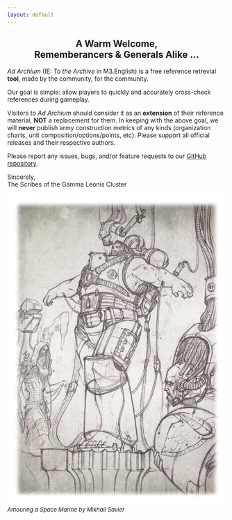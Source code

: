 ```yaml
---
layout: default
---
```


<h2 style="text-align:center;">A Warm Welcome, <br />Rememberancers &amp; Generals Alike ...</h2>

<i>Ad Archium</i> (IE: <i>To the Archive</i> in M3.English) is a free reference retrevial <strong>tool</strong>, made by the community, for the community. 

Our goal is simple: allow players to quickly and accurately cross-check references during gameplay. 

Visitors to <i>Ad Archium</i> should consider it as an <strong>extension</strong> of their reference material, <strong>NOT</strong> a replacement for them. 
In keeping with the above goal, we will <strong>never</strong> publish army construction metrics of any kinds (organization charts, unit composition/options/points, etc).
Please support all official releases and their respective authors.

Please report any issues, bugs, and/or feature requests to our <a href="https://github.com/AdArchium/adarchium.github.io/issues" target="_blank">GitHub repository</a>.

Sincerely,<br />
The Scribes of the Gamma Leonis Cluster

![Armouring a Space Marine](/assets/images/mikhail-savier-17.png)
<span style="text-align:right; font-size:small;">
    <i>Amouring a Space Marine by Mikhail Savier</i>
</span>